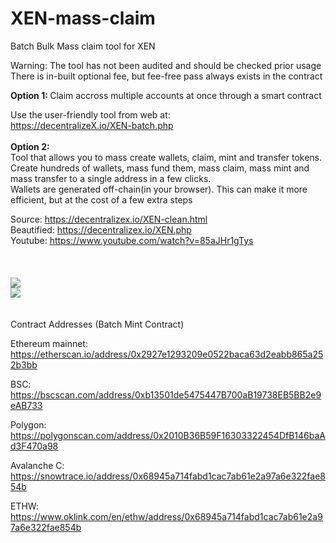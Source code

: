 # XEN-mass-claim
Batch Bulk Mass claim tool for XEN

Warning: The tool has not been audited and should be checked prior usage
There is in-built optional fee, but fee-free pass always exists in the contract

<strong>Option 1: </strong>Claim accross multiple accounts at once through a smart contract

Use the user-friendly tool from web at:<br /> https://decentralizeX.io/XEN-batch.php
<br />
<br />
<strong>Option 2: </strong></br>
Tool that allows you to mass create wallets, claim, mint and transfer tokens. Create hundreds of wallets, mass fund them, mass claim, mass mint and mass transfer to a single address in a few clicks.</br> Wallets are generated off-chain(in your browser). 
This can make it more efficient, but at the cost of a few extra steps

Source: https://decentralizex.io/XEN-clean.html</br>
Beautified: https://decentralizex.io/XEN.php</br>
Youtube: https://www.youtube.com/watch?v=85aJHr1gTys
<br />
<br />
<br />
<br />
<img src="https://i.imgur.com/VbEIYGJ.png">
                                          <br />
<img src="https://i.imgur.com/xzjR6Vx.png">                                    
</br>
<br />
Contract Addresses (Batch Mint Contract)

Ethereum mainnet: https://etherscan.io/address/0x2927e1293209e0522baca63d2eabb865a252b3bb

BSC: https://bscscan.com/address/0xb13501de5475447B700aB19738EB5BB2e9eAB733

Polygon: https://polygonscan.com/address/0x2010B36B59F16303322454DfB146baAd3F470a98

Avalanche C: https://snowtrace.io/address/0x68945a714fabd1cac7ab61e2a97a6e322fae854b

ETHW: https://www.oklink.com/en/ethw/address/0x68945a714fabd1cac7ab61e2a97a6e322fae854b


